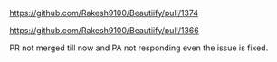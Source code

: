 https://github.com/Rakesh9100/Beautiify/pull/1374

https://github.com/Rakesh9100/Beautiify/pull/1366

PR not merged till now and PA not responding even the issue is fixed.


